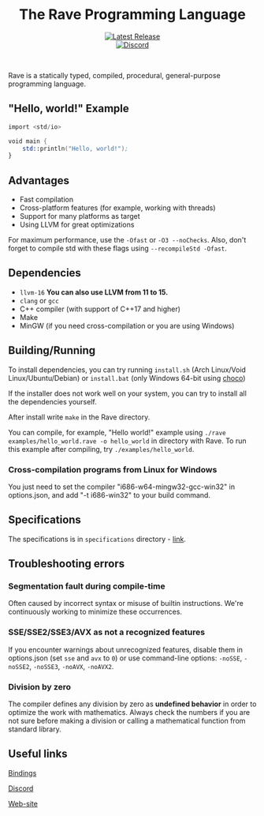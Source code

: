 <h1 align="center">The Rave Programming Language</h1>
<p align="center">
<a href="https://github.com/Ttimofeyka/Rave/releases/latest">
<img src="https://img.shields.io/github/v/release/Ttimofeyka/Rave.svg" alt="Latest Release">
</a>
<br>
<a href="https://discord.gg/AfEtyArvsM">
<img src="https://img.shields.io/discord/872555146968698950?color=7289DA&label=Discord&logo=discord&logoColor=white" alt="Discord">
</a>
</p>
<br/>

Rave is a statically typed, compiled, procedural, general-purpose programming language.

## "Hello, world!" Example

```nasm
import <std/io>

void main {
    std::println("Hello, world!");
}
```

## Advantages

* Fast compilation
* Cross-platform features (for example, working with threads)
* Support for many platforms as target
* Using LLVM for great optimizations

For maximum performance, use the `-Ofast` or `-O3 --noChecks`. Also, don't forget to compile std with these flags using `--recompileStd -Ofast`.

## Dependencies

* `llvm-16`
**You can also use LLVM from 11 to 15.**
* `clang` or `gcc`
* C++ compiler (with support of C++17 and higher)
* Make
* MinGW (if you need cross-compilation or you are using Windows)

## Building/Running

To install dependencies, you can try running `install.sh` (Arch Linux/Void Linux/Ubuntu/Debian) or `install.bat` (only Windows 64-bit using [choco](https://chocolatey.org))

If the installer does not work well on your system, you can try to install all the dependencies yourself.

After install write `make` in the Rave directory.

You can compile, for example, "Hello world!" example using `./rave examples/hello_world.rave -o hello_world` in directory with Rave.
To run this example after compiling, try `./examples/hello_world`.

### Cross-compilation programs from Linux for Windows

You just need to set the compiler "i686-w64-mingw32-gcc-win32" in options.json, and add "-t i686-win32" to your build command.

## Specifications

The specifications is in `specifications` directory - [link](https://github.com/Ttimofeyka/Rave/blob/main/specifications/intro.md).

## Troubleshooting errors

### Segmentation fault during compile-time

Often caused by incorrect syntax or misuse of builtin instructions.
We're continuously working to minimize these occurrences.

### SSE/SSE2/SSE3/AVX as not a recognized features

If you encounter warnings about unrecognized features, disable them in options.json (set `sse` and `avx` to `0`) or use command-line options: `-noSSE`, `-noSSE2`, `-noSSE3`, `-noAVX`, `-noAVX2`.

### Division by zero

The compiler defines any division by zero as **undefined behavior** in order to optimize the work with mathematics.
Always check the numbers if you are not sure before making a division or calling a mathematical function from standard library.

## Useful links

<a href="https://github.com/Ttimofeyka/Rave/blob/main/bindings.md">Bindings</a>

<a href="https://discord.gg/AfEtyArvsM">Discord</a>

<a href="https://ravelang.space">Web-site</a>